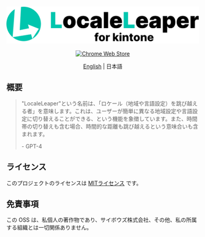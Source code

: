 <div id="readme"></div>
<p align="center">
  <a href="https://chromewebstore.google.com/detail/adpfpbogonofdljjmipfpheknmadjdck" target="_blank" rel="noopener noreferrer">
    <picture>
        <source media="(prefers-color-scheme: dark)" srcset="icons/locale-leaper-logo-large-dark.svg" width="512">
        <source media="(prefers-color-scheme: light)" srcset="icons/locale-leaper-logo-large.svg" width="512">
        <img alt="Banner of LocaleLeaper" src="icons/locale-leaper-logo-large.svg" width="512">
    </picture>
  </a>
</p>

<p align="center">
  <!-- https://developer.chrome.com/docs/webstore/branding?hl=ja -->
  <a href="https://chromewebstore.google.com/detail/adpfpbogonofdljjmipfpheknmadjdck"><img src="https://storage.googleapis.com/web-dev-uploads/image/WlD8wC6g8khYWPJUsQceQkhXSlv1/UV4C4ybeBTsZt43U4xis.png" alt="Chrome Web Store"></a>
</p>

<div align="center">

[English](./README.md) | 日本語

</div>

## 概要

> "LocaleLeaper"という名前は、「ロケール（地域や言語設定）を跳び越える者」を意味します。これは、ユーザーが簡単に異なる地域設定や言語設定に切り替えることができる、という機能を象徴しています。また、時間帯の切り替えも含む場合、時間的な距離も跳び越えるという意味合いも含まれます。
>
> \- GPT-4

## ライセンス

このプロジェクトのライセンスは [MITライセンス](./LICENSE) です。

## 免責事項

この OSS は、私個人の著作物であり、サイボウズ株式会社、その他、私の所属する組織とは一切関係ありません。
